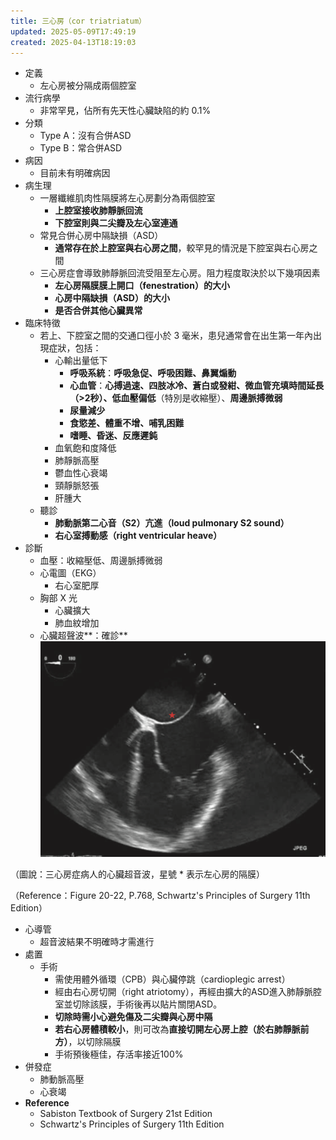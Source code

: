 ```yaml
---
title: 三心房（cor triatriatum）
updated: 2025-05-09T17:49:19
created: 2025-04-13T18:19:03
---
```


- 定義
  - 左心房被分隔成兩個腔室
- 流行病學
  - 非常罕見，佔所有先天性心臟缺陷的約 0.1%
- 分類
  - Type A：沒有合併ASD
  - Type B：常合併ASD
- 病因
  - 目前未有明確病因
- 病生理
  - 一層纖維肌肉性隔膜將左心房劃分為兩個腔室
    - **上腔室接收肺靜脈回流**
    - **下腔室則與二尖瓣及左心室連通**
  - 常見合併心房中隔缺損（ASD）
    - **通常存在於上腔室與右心房之間**，較罕見的情況是下腔室與右心房之間
  - 三心房症會導致肺靜脈回流受阻至左心房。阻力程度取決於以下幾項因素
    - **左心房隔膜膜上開口（fenestration）的大小**
    - **心房中隔缺損（ASD）的大小**
    - **是否合併其他心臟異常**
- 臨床特徵
  - 若上、下腔室之間的交通口徑小於 3 毫米，患兒通常會在出生第一年內出現症狀，包括：
    - 心輸出量低下
      - **呼吸系統**：**呼吸急促、呼吸困難、鼻翼煽動**
      - **心血管**：**心搏過速、四肢冰冷、蒼白或發紺、微血管充填時間延長（\>2秒）、低血壓偏低**（特別是收縮壓）、**周邊脈搏微弱**
      - **尿量減少**
      - **食慾差、體重不增、哺乳困難**
      - **嗜睡、昏迷、反應遲鈍**
    - 血氧飽和度降低
    - 肺靜脈高壓
    - 鬱血性心衰竭
    - 頸靜脈怒張
    - 肝腫大
  - 聽診
    - **肺動脈第二心音（S2）亢進（loud pulmonary S2 sound）**
    - **右心室搏動感（right ventricular heave）**
- 診斷
  - 血壓：收縮壓低、周邊脈搏微弱
  - 心電圖（EKG）
    - 右心室肥厚
  - 胸部 X 光
    - 心臟擴大
    - 肺血紋增加
  - 心臟超聲波**：確診**
![image1](../../../resources/fd69fc49e61b4819b701c7319951df09.png)

（圖說：三心房症病人的心臟超音波，星號 \* 表示左心房的隔膜）

（Reference：Figure 20-22, P.768, Schwartz's Principles of Surgery 11th Edition）
- 心導管
  - 超音波結果不明確時才需進行
- 處置
  - 手術
    - 需使用體外循環（CPB）與心臟停跳（cardioplegic arrest）
    - 經由右心房切開（right atriotomy），再經由擴大的ASD進入肺靜脈腔室並切除該膜，手術後再以貼片關閉ASD。
    - **切除時需小心避免傷及二尖瓣與心房中隔**
    - **若右心房體積較小**，則可改為**直接切開左心房上腔（於右肺靜脈前方）**，以切除隔膜
    - 手術預後極佳，存活率接近100%
- 併發症
  - 肺動脈高壓
  - 心衰竭
- **Reference**
  - Sabiston Textbook of Surgery 21st Edition
  - Schwartz's Principles of Surgery 11th Edition

